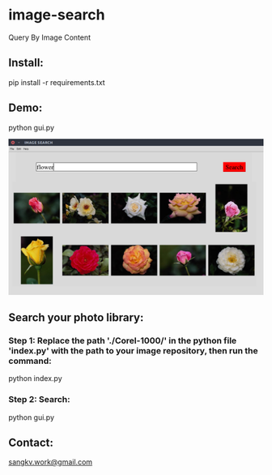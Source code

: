 # image-search
Query By Image Content

## Install:

pip install -r requirements.txt

## Demo:
python gui.py

![alt text](doc/B.png)

## Search your photo library:
### Step 1: Replace the path './Corel-1000/' in the python file 'index.py' with the path to your image repository, then run the command:
python index.py
### Step 2: Search:
python gui.py

## Contact:

sangkv.work@gmail.com
